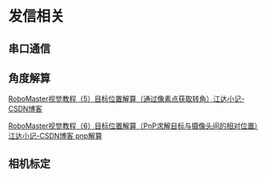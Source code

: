# 发信相关

## 串口通信


## 角度解算

[RoboMaster视觉教程（5）目标位置解算（通过像素点获取转角）江达小记-CSDN博客](https://blog.csdn.net/u010750137/article/details/97646798)

[RoboMaster视觉教程（6）目标位置解算（PnP求解目标与摄像头间的相对位置）江达小记-CSDN博客 pnp解算](https://blog.csdn.net/u010750137/article/details/98457477)



## 相机标定



